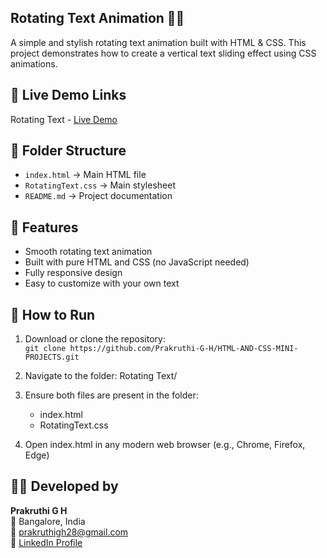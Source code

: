 ## Rotating Text Animation 🎨✨
A simple and stylish rotating text animation built with HTML & CSS.
This project demonstrates how to create a vertical text sliding effect using CSS animations.

## 🔗 Live Demo Links

 Rotating Text - [Live Demo](https://prakruthi-g-h.github.io/HTML-AND-CSS-MINI-PROJECTS/Rotating%20Text)


## 📁 Folder Structure
- `index.html` → Main HTML file
- `RotatingText.css` → Main stylesheet 
- `README.md` → Project documentation


## 📌 Features 
- Smooth rotating text animation
- Built with pure HTML and CSS (no JavaScript needed)
- Fully responsive design
- Easy to customize with your own text

## 🚀 How to Run
  
1. Download or clone the repository:  
   `git clone https://github.com/Prakruthi-G-H/HTML-AND-CSS-MINI-PROJECTS.git`
    
 2. Navigate to the folder: Rotating Text/
 3. Ensure both files are present in the folder:
    - index.html
    - RotatingText.css
 4. Open index.html in any modern web browser (e.g., Chrome, Firefox, Edge)

## 👩‍💻 Developed by

**Prakruthi G H**  
📍 Bangalore, India  
📧 prakruthigh28@gmail.com  
🔗 [LinkedIn Profile](https://www.linkedin.com/in/prakruthi-g-h)
